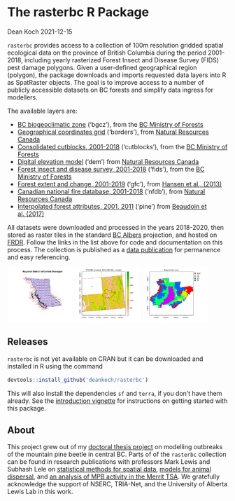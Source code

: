 The rasterbc R Package
================
Dean Koch
2021-12-15

<!-- README.md is generated from README.Rmd. Please edit that file -->
<!-- badges: start -->
<!-- badges: end -->

`rasterbc` provides access to a collection of 100m resolution gridded
spatial ecological data on the province of British Columbia during the
period 2001-2018, including yearly rasterized Forest Insect and Disease
Survey (FIDS) pest damage polygons. Given a user-defined geographical
region (polygon), the package downloads and imports requested data
layers into R as SpatRaster objects. The goal is to improve access to a
number of publicly accessible datasets on BC forests and simplify data
ingress for modellers.

The available layers are:

-   [BC biogeoclimatic
    zone](https://github.com/deankoch/rasterbc_src/blob/master/src_bgcz.knit.md)
    (‘bgcz’), from the [BC Ministry of
    Forests](https://catalogue.data.gov.bc.ca/dataset/f358a53b-ffde-4830-a325-a5a03ff672c3)
-   [Geographical coordinates
    grid](https://github.com/deankoch/rasterbc_src/blob/master/src_borders.knit.md)
    (‘borders’), from [Natural Resources
    Canada](https://www.nrcan.gc.ca/maps-tools-and-publications/maps/topographic-maps/10995)
-   [Consolidated cutblocks,
    2001-2018](https://github.com/deankoch/rasterbc_src/blob/master/src_cutblocks.knit.md)
    (‘cutblocks’), from the [BC Ministry of
    Forests](https://catalogue.data.gov.bc.ca/dataset/harvested-areas-of-bc-consolidated-cutblocks-)
-   [Digital elevation
    model](https://github.com/deankoch/rasterbc_src/blob/master/src_dem.knit.md)
    (‘dem’) from [Natural Resources
    Canada](https://ftp.maps.canada.ca/pub/nrcan_rncan/elevation/cdem_mnec/doc/CDEM_en.pdf)
-   [Forest insect and disease survey,
    2001-2018](https://github.com/deankoch/rasterbc_src/blob/master/src_fids.knit.md)
    (‘fids’), from the [BC Ministry of
    Forests](https://catalogue.data.gov.bc.ca/dataset/pest-infestation-polygons)
-   [Forest extent and change,
    2001-2019](https://github.com/deankoch/rasterbc_src/blob/master/src_gfc.knit.md)
    (‘gfc’), from [Hansen et al.,
    (2013)](https://cdnsciencepub.com/doi/full/10.1139/cjfr-2013-0401)
-   [Canadian national fire database,
    2001-2018](https://github.com/deankoch/rasterbc_src/blob/master/src_nfdb.knit.md)
    (‘nfdb’), from [Natural Resources
    Canada](https://cwfis.cfs.nrcan.gc.ca/ha/nfdb)
-   [Interpolated forest attributes, 2001,
    2011](https://github.com/deankoch/rasterbc_src/blob/master/src_pine.knit.md)
    (‘pine’) from [Beaudoin et
    al. (2017)](https://cdnsciencepub.com/doi/full/10.1139/cjfr-2017-0184)

All datasets were downloaded and processed in the years 2018-2020, then
stored as raster tiles in the standard [BC
Albers](https://spatialreference.org/ref/epsg/nad83-bc-albers/)
projection, and hosted on [FRDR](https://www.frdr-dfdr.ca/repo/). Follow
the links in the list above for code and documentation on this process.
The collection is published as a [data
publication](https://doi.org/10.20383/101.0283) for permanence and easy
referencing.

<img src="vignettes/man/figures/vignette_intro_okanagan_location-1.png" width="30%"></img>
<img src="vignettes/man/figures/vignette_intro_okanagan_elevation_tiles-1.png" width="30%"></img>
<img src="vignettes/man/figures/vignette_intro_okanagan_bgcz-1.png" width="30%"></img>

## Releases

`rasterbc` is not yet available on CRAN but it can be downloaded and
installed in R using the command

``` r
devtools::install_github('deankoch/rasterbc')
```

This will also install the dependencies `sf` and `terra`, if you don’t
have them already. See the [introduction
vignette](https://github.com/deankoch/rasterbc/blob/master/vignette_intro.md)
for instructions on getting started with this package.

## About

This project grew out of my [doctoral thesis
project](https://doi.org/10.7939/r3-91zn-v276) on modelling outbreaks of
the mountain pine beetle in central BC. Parts of of the `rasterbc`
collection can be found in research publications with professors Mark
Lewis and Subhash Lele on [statistical methods for spatial
data](https://doi.org/10.7939/r3-g6qb-bq70), [models for animal
dispersal](https://doi.org/10.1098/rsif.2020.0434), and [an analysis of
MPB activity in the Merrit
TSA](https://doi.org/10.1007/s11538-021-00899-z). We gratefully
acknowledge the support of NSERC, TRIA-Net, and the University of
Alberta Lewis Lab in this work.

<!-- README.md is generated from README.Rmd. Please edit that file -->
<!-- rmarkdown::render('README.Rmd') -->
